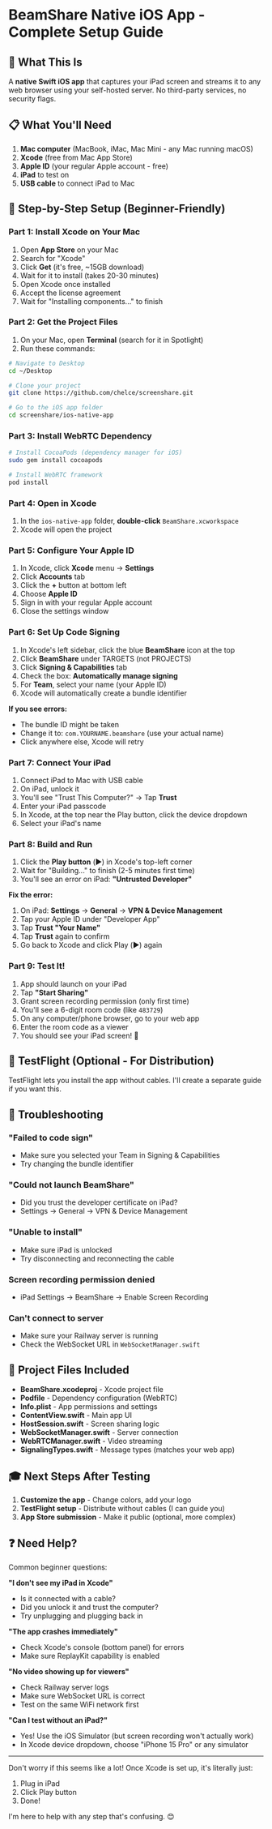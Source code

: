 # BeamShare Native iOS App - Complete Setup Guide

## 🎯 What This Is
A **native Swift iOS app** that captures your iPad screen and streams it to any web browser using your self-hosted server. No third-party services, no security flags.

## 📋 What You'll Need
1. **Mac computer** (MacBook, iMac, Mac Mini - any Mac running macOS)
2. **Xcode** (free from Mac App Store)
3. **Apple ID** (your regular Apple account - free)
4. **iPad** to test on
5. **USB cable** to connect iPad to Mac

## 🚀 Step-by-Step Setup (Beginner-Friendly)

### Part 1: Install Xcode on Your Mac

1. Open **App Store** on your Mac
2. Search for "Xcode"
3. Click **Get** (it's free, ~15GB download)
4. Wait for it to install (takes 20-30 minutes)
5. Open Xcode once installed
6. Accept the license agreement
7. Wait for "Installing components..." to finish

### Part 2: Get the Project Files

1. On your Mac, open **Terminal** (search for it in Spotlight)
2. Run these commands:

```bash
# Navigate to Desktop
cd ~/Desktop

# Clone your project
git clone https://github.com/chelce/screenshare.git

# Go to the iOS app folder
cd screenshare/ios-native-app
```

### Part 3: Install WebRTC Dependency

```bash
# Install CocoaPods (dependency manager for iOS)
sudo gem install cocoapods

# Install WebRTC framework
pod install
```

### Part 4: Open in Xcode

1. In the `ios-native-app` folder, **double-click** `BeamShare.xcworkspace`
2. Xcode will open the project

### Part 5: Configure Your Apple ID

1. In Xcode, click **Xcode** menu → **Settings**
2. Click **Accounts** tab
3. Click the **+** button at bottom left
4. Choose **Apple ID**
5. Sign in with your regular Apple account
6. Close the settings window

### Part 6: Set Up Code Signing

1. In Xcode's left sidebar, click the blue **BeamShare** icon at the top
2. Click **BeamShare** under TARGETS (not PROJECTS)
3. Click **Signing & Capabilities** tab
4. Check the box: **Automatically manage signing**
5. For **Team**, select your name (your Apple ID)
6. Xcode will automatically create a bundle identifier

**If you see errors:**
- The bundle ID might be taken
- Change it to: `com.YOURNAME.beamshare` (use your actual name)
- Click anywhere else, Xcode will retry

### Part 7: Connect Your iPad

1. Connect iPad to Mac with USB cable
2. On iPad, unlock it
3. You'll see "Trust This Computer?" → Tap **Trust**
4. Enter your iPad passcode
5. In Xcode, at the top near the Play button, click the device dropdown
6. Select your iPad's name

### Part 8: Build and Run

1. Click the **Play button** (▶️) in Xcode's top-left corner
2. Wait for "Building..." to finish (2-5 minutes first time)
3. You'll see an error on iPad: **"Untrusted Developer"**

**Fix the error:**
1. On iPad: **Settings** → **General** → **VPN & Device Management**
2. Tap your Apple ID under "Developer App"
3. Tap **Trust "Your Name"**
4. Tap **Trust** again to confirm
5. Go back to Xcode and click Play (▶️) again

### Part 9: Test It!

1. App should launch on your iPad
2. Tap **"Start Sharing"**
3. Grant screen recording permission (only first time)
4. You'll see a 6-digit room code (like `483729`)
5. On any computer/phone browser, go to your web app
6. Enter the room code as a viewer
7. You should see your iPad screen! 🎉

## 🔄 TestFlight (Optional - For Distribution)

TestFlight lets you install the app without cables. I'll create a separate guide if you want this.

## 🐛 Troubleshooting

### "Failed to code sign"
- Make sure you selected your Team in Signing & Capabilities
- Try changing the bundle identifier

### "Could not launch BeamShare"
- Did you trust the developer certificate on iPad?
- Settings → General → VPN & Device Management

### "Unable to install"
- Make sure iPad is unlocked
- Try disconnecting and reconnecting the cable

### Screen recording permission denied
- iPad Settings → BeamShare → Enable Screen Recording

### Can't connect to server
- Make sure your Railway server is running
- Check the WebSocket URL in `WebSocketManager.swift`

## 📁 Project Files Included

- **BeamShare.xcodeproj** - Xcode project file
- **Podfile** - Dependency configuration (WebRTC)
- **Info.plist** - App permissions and settings
- **ContentView.swift** - Main app UI
- **HostSession.swift** - Screen sharing logic
- **WebSocketManager.swift** - Server connection
- **WebRTCManager.swift** - Video streaming
- **SignalingTypes.swift** - Message types (matches your web app)

## 🎓 Next Steps After Testing

1. **Customize the app** - Change colors, add your logo
2. **TestFlight setup** - Distribute without cables (I can guide you)
3. **App Store submission** - Make it public (optional, more complex)

## ❓ Need Help?

Common beginner questions:

**"I don't see my iPad in Xcode"**
- Is it connected with a cable?
- Did you unlock it and trust the computer?
- Try unplugging and plugging back in

**"The app crashes immediately"**
- Check Xcode's console (bottom panel) for errors
- Make sure ReplayKit capability is enabled

**"No video showing up for viewers"**
- Check Railway server logs
- Make sure WebSocket URL is correct
- Test on the same WiFi network first

**"Can I test without an iPad?"**
- Yes! Use the iOS Simulator (but screen recording won't actually work)
- In Xcode device dropdown, choose "iPhone 15 Pro" or any simulator

---

Don't worry if this seems like a lot! Once Xcode is set up, it's literally just:
1. Plug in iPad
2. Click Play button
3. Done!

I'm here to help with any step that's confusing. 😊
